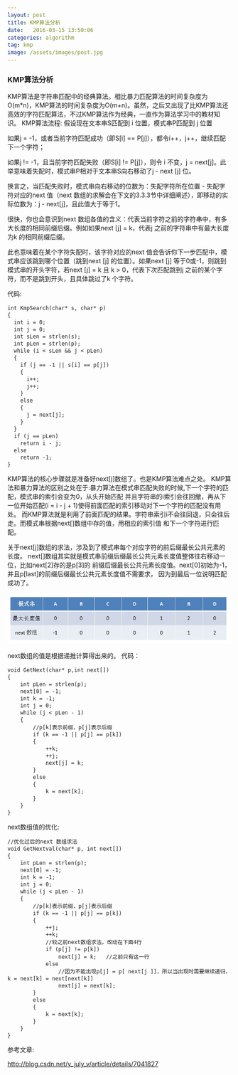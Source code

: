 ```yaml
---
layout: post
title: KMP算法分析
date:   2016-03-15 13:50:06
categories: algorithm
tag: kmp
image: /assets/images/post.jpg
---
```


### KMP算法分析


KMP算法是字符串匹配中的经典算法。相比暴力匹配算法的时间复杂度为O(m*n)，KMP算法的时间复杂度为O(m+n)。虽然，之后又出现了比KMP算法还高效的字符匹配算法，不过KMP算法作为经典，一直作为算法学习中的教材知识。
KMP算法流程:
  假设现在文本串S匹配到 i 位置，模式串P匹配到 j 位置

  如果j = -1，或者当前字符匹配成功（即S[i] == P[j]），都令i++，j++，继续匹配下一个字符；

  如果j != -1，且当前字符匹配失败（即S[i] != P[j]），则令 i 不变，j = next[j]。此举意味着失配时，模式串P相对于文本串S向右移动了j - next [j] 位。

  换言之，当匹配失败时，模式串向右移动的位数为：失配字符所在位置 - 失配字符对应的next 值（next 数组的求解会在下文的3.3.3节中详细阐述），即移动的实际位数为：j - next[j]，且此值大于等于1。

  很快，你也会意识到next 数组各值的含义：代表当前字符之前的字符串中，有多大长度的相同前缀后缀。例如如果next [j] = k，代表j 之前的字符串中有最大长度为k 的相同前缀后缀。

  此也意味着在某个字符失配时，该字符对应的next 值会告诉你下一步匹配中，模式串应该跳到哪个位置（跳到next [j] 的位置）。如果next [j] 等于0或-1，则跳到模式串的开头字符，若next [j] = k 且 k > 0，代表下次匹配跳到j 之前的某个字符，而不是跳到开头，且具体跳过了k 个字符。

代码:

```
int KmpSearch(char* s, char* p)
{
  int i = 0;
  int j = 0;
  int sLen = strlen(s);
  int pLen = strlen(p);
  while (i < sLen && j < pLen)
  {
    if (j == -1 || s[i] == p[j])
    {
      i++;
      j++;
    }
    else
    {
      j = next[j];
    }
  }
  if (j == pLen)
    return i - j;
  else
    return -1;
}

```

KMP算法的核心步骤就是准备好next[j]数组了。也是KMP算法难点之处。
KMP算法和暴力算法的区别之处在于:暴力算法在模式串匹配失败的时候,下一个字符的匹配，模式串的索引会变为0，从头开始匹配
并且字符串的i索引会往回撤，再从下一位开始匹配(i = i - j + 1)使得前面匹配的索引移动对下一个字符的匹配没有用处。
而KMP算法就是利用了前面匹配的结果。字符串索引i不会往回退，只会往后走。而模式串根据next[]数组中存的值，用相应的索引值
和下一个字符进行匹配。

关于next[j]数组的求法，涉及到了模式串每个对应字符的前后缀最长公共元素的长度。
next[]数组其实就是模式串前缀后缀最长公共元素长度值整体往右移动一位，比如next[2]存的是p[3]的
前缀后缀最长公共元素长度值。next[0]初始为-1，并且p[last]的前缀后缀最长公共元素长度值不需要求，
因为到最后一位说明匹配成功了。

![kmp]( /assets/images/kmp/kmp.png "Optional title")

next数组的值是根据递推计算得出来的。
代码：

```
void GetNext(char* p,int next[])  
{  
    int pLen = strlen(p);  
    next[0] = -1;  
    int k = -1;  
    int j = 0;  
    while (j < pLen - 1)  
    {  
        //p[k]表示前缀，p[j]表示后缀  
        if (k == -1 || p[j] == p[k])   
        {  
            ++k;  
            ++j;  
            next[j] = k;  
        }  
        else   
        {  
            k = next[k];  
        }  
    }  
}  

```

next数组值的优化:

```
//优化过后的next 数组求法  
void GetNextval(char* p, int next[])  
{  
    int pLen = strlen(p);  
    next[0] = -1;  
    int k = -1;  
    int j = 0;  
    while (j < pLen - 1)  
    {  
        //p[k]表示前缀，p[j]表示后缀    
        if (k == -1 || p[j] == p[k])  
        {  
            ++j;  
            ++k;  
            //较之前next数组求法，改动在下面4行  
            if (p[j] != p[k])  
                next[j] = k;   //之前只有这一行  
            else  
                //因为不能出现p[j] = p[ next[j ]]，所以当出现时需要继续递归，k = next[k] = next[next[k]]  
                next[j] = next[k];  
        }  
        else  
        {  
            k = next[k];  
        }  
    }  
}  

```

参考文章:

http://blog.csdn.net/v_july_v/article/details/7041827


























